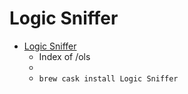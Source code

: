 # Logic Sniffer
- [Logic Sniffer](https://www.lxtreme.nl/ols/)
  -  Index of /ols
  - 
  - `brew cask install Logic Sniffer`
